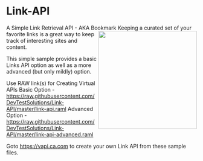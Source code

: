 Link-API
========

A Simple Link Retrieval API - AKA Bookmark
<img align="right" height="260" src="https://raw.githubusercontent.com/DevTestSolutions/Link-API/master/Puzzle.png">
Keeping a curated set of your favorite links is a great way to keep track of interesting sites and content.

This simple sample provides a basic Links API option as well as a more advanced (but only mildly) option.

Use RAW link(s) for Creating Virtual APIs
Basic Option - https://raw.githubusercontent.com/DevTestSolutions/Link-API/master/link-api.raml
Advanced Option - https://raw.githubusercontent.com/DevTestSolutions/Link-API/master/link-api-advanced.raml

Goto https://vapi.ca.com to create your own Link API from these sample files.
